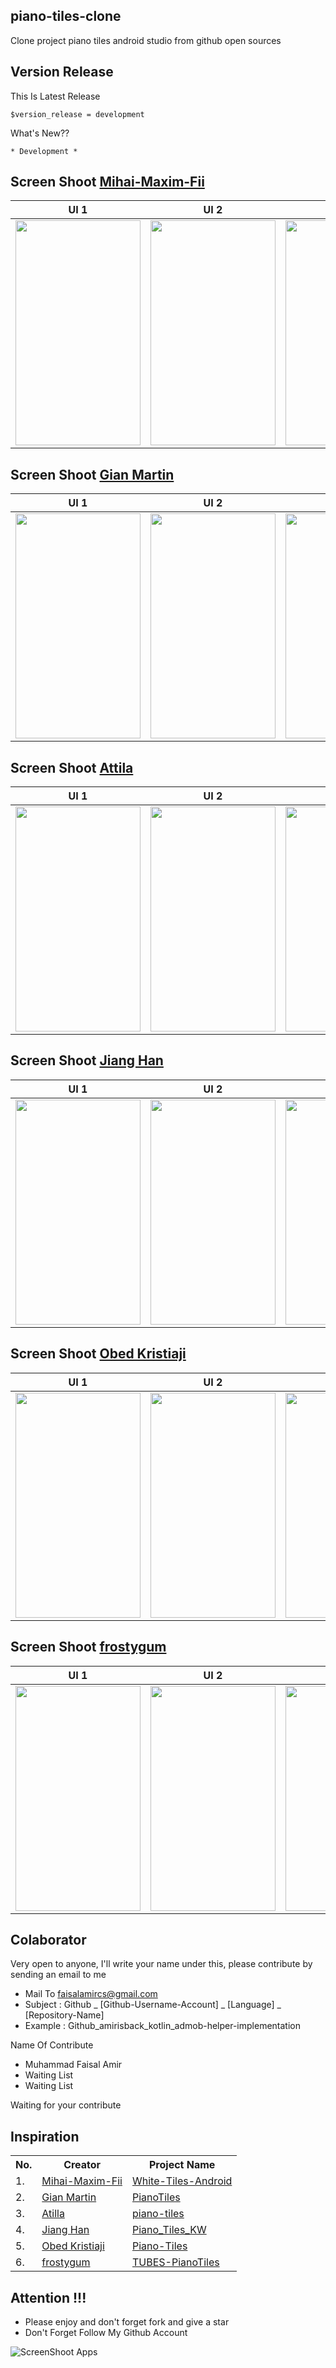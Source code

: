 ## piano-tiles-clone
Clone project piano tiles android studio from github open sources

## Version Release
This Is Latest Release

    $version_release = development

What's New??

    * Development *

## Screen Shoot [Mihai-Maxim-Fii](https://github.com/Mihai-Maxim-Fii)
| UI 1 | UI 2 | UI 3 |
|:----:|:----:|:----:|
|<img width="200px" height="360px" src="docs/image/ss_1.png"> | <img width="200px" height="360px" src="docs/image/ss_2.png"> | <img width="200px" height="360px" src="docs/image/ss_3.png"> |

## Screen Shoot [Gian Martin](https://github.com/gianmartind)
| UI 1 | UI 2 | UI 3 |
|:----:|:----:|:----:|
|<img width="200px" height="360px" src="docs/image/ss_4.png"> | <img width="200px" height="360px" src="docs/image/ss_5.png"> | <img width="200px" height="360px" src="docs/image/ss_6.png"> |

## Screen Shoot [Attila](https://github.com/atillaturkmen)
| UI 1 | UI 2 | UI 3 |
|:----:|:----:|:----:|
|<img width="200px" height="360px" src="docs/image/ss_7.png"> | <img width="200px" height="360px" src="docs/image/ss_8.png"> | <img width="200px" height="360px" src="docs/image/ss_9.png"> |

## Screen Shoot [Jiang Han](https://github.com/jghjianghan)
| UI 1 | UI 2 | UI 3 |
|:----:|:----:|:----:|
|<img width="200px" height="360px" src="docs/image/ss_10.png"> | <img width="200px" height="360px" src="docs/image/ss_11.png"> | <img width="200px" height="360px" src="docs/image/ss_12.png"> |

## Screen Shoot [Obed Kristiaji](https://github.com/obedkristiaji)
| UI 1 | UI 2 | UI 3 |
|:----:|:----:|:----:|
|<img width="200px" height="360px" src="docs/image/ss_13.png"> | <img width="200px" height="360px" src="docs/image/ss_14.png"> | <img width="200px" height="360px" src="docs/image/ss_15.png"> |

## Screen Shoot [frostygum](https://github.com/frostygum)
| UI 1 | UI 2 | UI 3 |
|:----:|:----:|:----:|
|<img width="200px" height="360px" src="docs/image/ss_16.png"> | <img width="200px" height="360px" src="docs/image/ss_17.png"> | <img width="200px" height="360px" src="docs/image/ss_18.png"> |

## Colaborator
Very open to anyone, I'll write your name under this, please contribute by sending an email to me

- Mail To faisalamircs@gmail.com
- Subject : Github _ [Github-Username-Account] _ [Language] _ [Repository-Name]
- Example : Github_amirisback_kotlin_admob-helper-implementation

Name Of Contribute
- Muhammad Faisal Amir
- Waiting List
- Waiting List

Waiting for your contribute

## Inspiration

<table>
    <tr>
        <th>No.</th>
        <th>Creator</th>
        <th>Project Name</th>
    </tr>
    <tr>
        <td>1.</td>
        <td><a href="https://github.com/Mihai-Maxim-Fii">Mihai-Maxim-Fii</a></td>
        <td><a href="https://github.com/Mihai-Maxim-Fii/White-Tiles-Android">White-Tiles-Android</a></td>
    </tr>
    <tr>
        <td>2.</td>
        <td><a href="https://github.com/gianmartind">Gian Martin</a></td>
        <td><a href="https://github.com/gianmartind/PianoTiles">PianoTiles</a></td>
    </tr>
    <tr>
        <td>3.</td>
        <td><a href="https://github.com/atillaturkmen">Atilla</a></td>
        <td><a href="https://github.com/atillaturkmen/piano-tiles">piano-tiles</a></td>
    </tr>
    <tr>
        <td>4.</td>
        <td><a href="https://github.com/jghjianghan">Jiang Han</a></td>
        <td><a href="https://github.com/jghjianghan/Piano_Tiles_KW">Piano_Tiles_KW</a></td>
    </tr>
    <tr>
        <td>5.</td>
        <td><a href="https://github.com/obedkristiaji">Obed Kristiaji</a></td>
        <td><a href="https://github.com/obedkristiaji/Piano-Tiles">Piano-Tiles</a></td>
    </tr>
    <tr>
        <td>6.</td>
        <td><a href="https://github.com/frostygum">frostygum</a></td>
        <td><a href="https://github.com/frostygum/TUBES-PianoTiles">TUBES-PianoTiles</a></td>
    </tr>

</table>

## Attention !!!
- Please enjoy and don't forget fork and give a star
- Don't Forget Follow My Github Account


![ScreenShoot Apps](docs/image/mad_score.png?raw=true)
